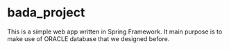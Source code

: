 # bada_project

This is a simple web app written in Spring Framework. It main purpose is to make use of ORACLE database that we designed before.
